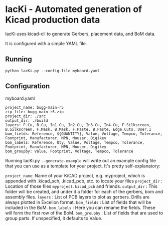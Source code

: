 # lacKi - Automated generation of Kicad production data

lacKi uses kicad-cli to generate Gerbers, placement data, and BoM data.

It is configured with a simple YAML file.

## Running

`python lacKi.py --config-file myboard.yaml`

## Configuration 

myboard.yaml
```
project_name: bugg-main-r5
zip_file: bugg-main-r5.zip
project_dir: ./src
output_dir: ./build
layers: F.Cu, B.Cu, In1.Cu, In2.Cu, In3.Cu, In4.Cu, F.Silkscreen, B.Silkscreen, F.Mask, B.Mask, F.Paste, B.Paste, Edge.Cuts, User.1
bom_fields: Reference, ${QUANTITY}, Value, Voltage, Tempco, Tolerance, Footprint, Manufacturer, MPN, Mouser, Digikey
bom_labels: Reference, Qty, Value, Voltage, Tempco, Tolerance, Footprint, Manufacturer, MPN, Mouser, Digikey
bom_groupby: Value, Footprint, Voltage, Tempco, Tolerance
```

Running lacKi.py `--generate-example` will write out an example config file that you can use as a template for your project.
It's pretty self-explanatory:

`project_name`: Name of your KiCAD project, e.g. myproject, which is appended with .kicad_sch, .kicad_pcb, etc. to locate your files
`project_dir` : Location of those files `myproject.kicad_pcb` and friends.
`output_dir` : This folder will be created, and under it a folder for each of the gerbers, bom and assembly files.
`layers` : List of PCB layers to plot as gerbers. Drills are always plotted in Excellon format.
`bom_fields` : List of fields that will be included in the BoM.
`bom_labels` : Here you can rename the fields. These will form the first row of the BoM.
`bom_groupby` : List of fields that are used to group parts. If unspecified, it defaults to Value.

